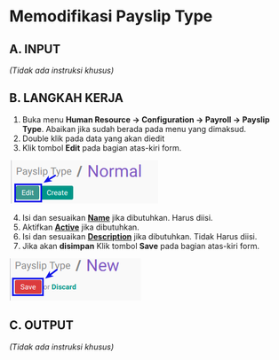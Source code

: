 # Memodifikasi Payslip Type

## A. INPUT

*(Tidak ada instruksi khusus)*

## B. LANGKAH KERJA

1. Buka menu **Human Resource -> Configuration -> Payroll -> Payslip Type**. Abaikan jika sudah berada pada menu yang dimaksud.
2. Double klik pada data yang akan diedit
3. Klik tombol **Edit** pada bagian atas-kiri form.

![](../../img/payslip-type/tombol-edit.png)

4. Isi dan sesuaikan **[Name](./penjelasan.md#field-name)** jika dibutuhkan. Harus diisi.
5. Aktifkan **[Active](./penjelasan.md#field-active)** jika dibutuhkan.
6. Isi dan sesuaikan **[Description](./penjelasan.md#field-description)** jika dibutuhkan. Tidak Harus diisi.
7. Jika akan **disimpan** Klik tombol **Save** pada bagian atas-kiri form.

![](../../img/payslip-type/tombol-save-create.png)

## C. OUTPUT

*(Tidak ada instruksi khusus)*
